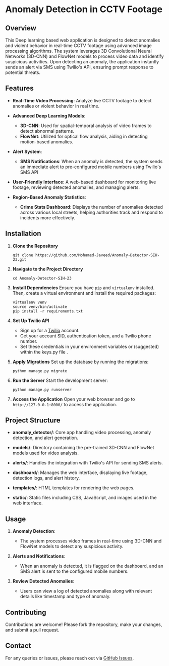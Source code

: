 # Anomaly Detection in CCTV Footage

## Overview

This Deep learning based web application is designed to detect anomalies and violent behavior in real-time CCTV footage using advanced image processing algorithms. The system leverages 3D Convolutional Neural Networks (3D-CNN) and FlowNet models to process video data and identify suspicious activities. Upon detecting an anomaly, the application instantly sends an alert via SMS using Twilio's API, ensuring prompt response to potential threats.

## Features

- **Real-Time Video Processing**: Analyze live CCTV footage to detect anomalies or violent behavior in real time.
  
- **Advanced Deep Learning Models**:
  - **3D-CNN**: Used for spatial-temporal analysis of video frames to detect abnormal patterns.
  - **FlowNet**: Utilized for optical flow analysis, aiding in detecting motion-based anomalies.
  
- **Alert System**:
  - **SMS Notifications**: When an anomaly is detected, the system sends an immediate alert to pre-configured mobile numbers using Twilio's SMS API
  
- **User-Friendly Interface**: A web-based dashboard for monitoring live footage, reviewing detected anomalies, and managing alerts.

- **Region-Based Anomaly Statistics**:
  - **Crime Stats Dashboard**: Displays the number of anomalies detected across various local streets, helping authorities track and respond to incidents more effectively.

## Installation

1. **Clone the Repository**
   ```
   git clone https://github.com/Mohamed-Javeed/Anomaly-Detector-SIH-23.git
   ```

2. **Navigate to the Project Directory**
   ```
   cd Anomaly-Detector-SIH-23
   ```

3. **Install Dependencies**
   Ensure you have `pip` and `virtualenv` installed. Then, create a virtual environment and install the required packages:
   ```
   virtualenv venv
   source venv/bin/activate
   pip install -r requirements.txt
   ```

4. **Set Up Twilio API**
   - Sign up for a [Twilio](https://www.twilio.com/) account.
   - Get your account SID, authentication token, and a Twilio phone number.
   - Set these credentials in your environment variables or (suggested) within the keys.py file .

5. **Apply Migrations**
   Set up the database by running the migrations:
   ```
   python manage.py migrate
   ```

6. **Run the Server**
   Start the development server:
   ```
   python manage.py runserver
   ```

7. **Access the Application**
   Open your web browser and go to `http://127.0.0.1:8000/` to access the application.

## Project Structure

- **anomaly_detector/**: Core app handling video processing, anomaly detection, and alert generation.
  
- **models/**: Directory containing the pre-trained 3D-CNN and FlowNet models used for video analysis.
  
- **alerts/**: Handles the integration with Twilio's API for sending SMS alerts.
  
- **dashboard/**: Manages the web interface, displaying live footage, detection logs, and alert history.
  
- **templates/**: HTML templates for rendering the web pages.

- **static/**: Static files including CSS, JavaScript, and images used in the web interface.

## Usage

1. **Anomaly Detection**:
   - The system processes video frames in real-time using 3D-CNN and FlowNet models to detect any suspicious activity.
  
2. **Alerts and Notifications**:
   - When an anomaly is detected, it is flagged on the dashboard, and an SMS alert is sent to the configured mobile numbers.

3. **Review Detected Anomalies**:
   - Users can view a log of detected anomalies along with relevant details like timestamp and type of anomaly.

## Contributing

Contributions are welcome! Please fork the repository, make your changes, and submit a pull request.

## Contact

For any queries or issues, please reach out via [GitHub Issues](https://github.com/Mohamed-Javeed/Anomaly-Detector-SIH-23/issues).
